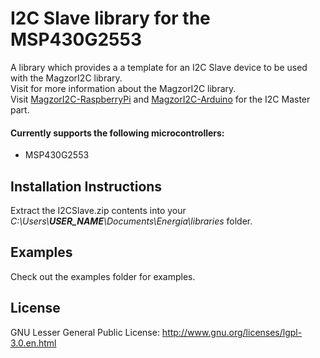 # I2C Slave library for the MSP430G2553
A library which provides a a template for an I2C Slave device to be used with the MagzorI2C library.  
Visit for more information about the MagzorI2C library.  
Visit [MagzorI2C-RaspberryPi]() and [MagzorI2C-Arduino]() for the I2C Master part.  

#### Currently supports the following microcontrollers:
* MSP430G2553

## Installation Instructions
Extract the I2CSlave.zip contents into your _C:\Users\\**USER_NAME**\Documents\Energia\libraries_ folder.

## Examples
Check out the examples folder for examples.

## License
GNU Lesser General Public License: http://www.gnu.org/licenses/lgpl-3.0.en.html
